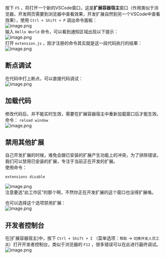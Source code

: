 按下 `F5` ，将打开一个新的VSCode窗口，这是**扩展容器宿主**窗口（作用类似于浏览器，开发网页需要到浏览器中查看效果，开发扩展自然到另一个VSCode中查看效果），使用 `Ctrl + Shift + P` 调出命令面板：<br />![image.png](https://cdn.nlark.com/yuque/0/2020/png/2213540/1602232736920-8f086806-53ad-4e7e-bc71-fd75a519ddf2.png#align=left&display=inline&height=112&originHeight=112&originWidth=1022&size=17359&status=done&style=none&width=1022)<br />输入 `Hello World` 命令，可以看到通知区域出现以下提示：<br />![image.png](https://cdn.nlark.com/yuque/0/2020/png/2213540/1602231999631-04f6f630-6e59-49b8-a1f7-3f9067904f5b.png#align=left&display=inline&height=90&originHeight=90&originWidth=468&size=4166&status=done&style=none&width=468)<br />打开 `extension.js` ，刚才注册的命令其实就是这一段代码执行的结果：<br />![image.png](https://cdn.nlark.com/yuque/0/2020/png/2213540/1602232101727-dc79f9d9-876b-46a0-8917-14d94f675bef.png#align=left&display=inline&height=151&originHeight=151&originWidth=1062&size=25413&status=done&style=none&width=1062)

<a name="WMJCj"></a>
## 断点调试
在代码中打上断点，可以直接代码调试：<br />![image.png](https://cdn.nlark.com/yuque/0/2020/png/2213540/1602232234553-373650e4-3f87-4cdb-b186-b6650347c8ba.png#align=left&display=inline&height=1034&originHeight=1034&originWidth=1492&size=172404&status=done&style=none&width=1492)

<a name="i5p5K"></a>
## 加载代码
修改代码后，并不能实时生效，需要在扩展容器宿主中重新加载窗口后才能生效。<br />命令： `reload window`<br />![image.png](https://cdn.nlark.com/yuque/0/2020/png/2213540/1602232484503-87305dc8-de9c-4b17-9de5-671a112e93e5.png#align=left&display=inline&height=135&originHeight=135&originWidth=848&size=18717&status=done&style=none&width=848)

<a name="K1GBR"></a>
## 禁用其他扩展
自己开发扩展的时候，难免会跟已安装的扩展产生功能上的冲突，为了排除错误，我们可以禁用已安装的扩展，专注于当前正在开发的扩展。<br />使用命令：
```bash
extensions disable
```
![image.png](https://cdn.nlark.com/yuque/0/2020/png/2213540/1603181352922-e2b494cb-1b1b-46b5-b324-afa6cc9aa735.png#align=left&display=inline&height=185&originHeight=185&originWidth=606&size=26394&status=done&style=none&width=606)<br />注意要选“此工作区”的那个啊，不然你正在开发扩展的这个窗口也没得扩展咯。

也可以选择这个选项禁用扩展：<br />![image.png](https://cdn.nlark.com/yuque/0/2020/png/2213540/1603761846047-b80f8285-95bd-4e1d-91ba-c1d6ada6b2da.png#align=left&display=inline&height=92&originHeight=92&originWidth=608&size=10248&status=done&style=none&width=608)

<a name="Xv3CH"></a>
## 开发者控制台
在[扩展容器宿主]中，按下 `Ctrl + Shift + I` （菜单选项：`帮助` -> `切换开发人员工具`）打开开发者控制台，类似于浏览器的 `F12` ，很多错误可以在此进行最终调试。<br />![image.png](https://cdn.nlark.com/yuque/0/2020/png/2213540/1603699958722-41b41fdd-6a38-484c-bce5-3f479f06b0a6.png#align=left&display=inline&height=1040&originHeight=1040&originWidth=1920&size=319416&status=done&style=none&width=1920)

